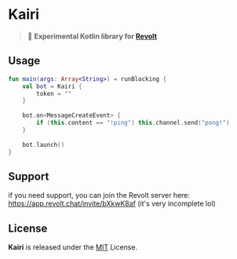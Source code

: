 # Kairi
> 🐅 **Experimental Kotlin library for [Revolt](https://revolt.chat)**

## Usage
```kotlin
fun main(args: Array<String>) = runBlocking {
    val bot = Kairi {
        token = ""
    }
    
    bot.on<MessageCreateEvent> {
        if (this.content == "!ping") this.channel.send("pong!")
    }
    
    bot.launch()
}
```

## Support
if you need support, you can join the Revolt server here: https://app.revolt.chat/invite/bXkwK8af (it's very incomplete lol)

## License
**Kairi** is released under the [MIT](/LICENSE) License.
